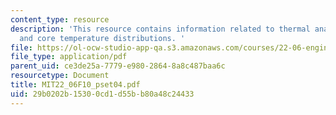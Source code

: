 ```yaml
---
content_type: resource
description: 'This resource contains information related to thermal analysis of fuel
  and core temperature distributions. '
file: https://ol-ocw-studio-app-qa.s3.amazonaws.com/courses/22-06-engineering-of-nuclear-systems-fall-2010/29b0202b15300cd1d55bb80a48c24433_MIT22_06F10_pset04.pdf
file_type: application/pdf
parent_uid: ce3de25a-7779-e980-2864-8a8c487baa6c
resourcetype: Document
title: MIT22_06F10_pset04.pdf
uid: 29b0202b-1530-0cd1-d55b-b80a48c24433
---
```

